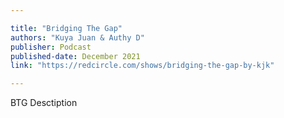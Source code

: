 ```yaml
---

title: "Bridging The Gap" 
authors: "Kuya Juan & Authy D"
publisher: Podcast
published-date: December 2021
link: "https://redcircle.com/shows/bridging-the-gap-by-kjk"

---
```


BTG Desctiption
